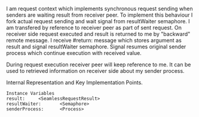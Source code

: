I am request context which implements synchronous request sending when senders are waiting result from receiver peer.
To implement this behaviour I fork actual request sending and wait signal from resultWaiter semaphore. I am transfered by reference to receiver peer as part of sent request. On receiver side request executed and result is returned to me by "backward" remote message. I receive #return: message which stores argument as result and signal resultWaiter semaphore. Signal resumes original sender process which continue execution with received value.

During request execution receiver peer will keep reference to me. It can be used to retrieved information on receiver side about my sender process. 
 
Internal Representation and Key Implementation Points.

    Instance Variables
	result:		<SeamlessRequestResult>
	resultWaiter:		<Semaphore>
	senderProcess:		<Process>
